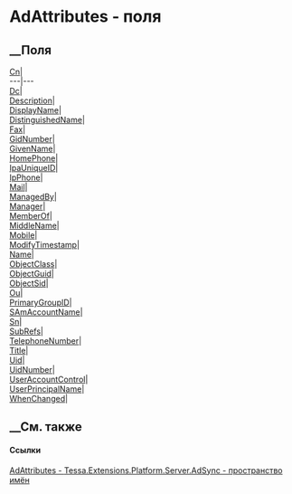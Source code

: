 # AdAttributes - поля
##  __Поля
[Cn](F_Tessa_Extensions_Platform_Server_AdSync_AdAttributes_Cn.htm)|  
---|---  
[Dc](F_Tessa_Extensions_Platform_Server_AdSync_AdAttributes_Dc.htm)|  
[Description](F_Tessa_Extensions_Platform_Server_AdSync_AdAttributes_Description.htm)|  
[DisplayName](F_Tessa_Extensions_Platform_Server_AdSync_AdAttributes_DisplayName.htm)|  
[DistinguishedName](F_Tessa_Extensions_Platform_Server_AdSync_AdAttributes_DistinguishedName.htm)|  
[Fax](F_Tessa_Extensions_Platform_Server_AdSync_AdAttributes_Fax.htm)|  
[GidNumber](F_Tessa_Extensions_Platform_Server_AdSync_AdAttributes_GidNumber.htm)|  
[GivenName](F_Tessa_Extensions_Platform_Server_AdSync_AdAttributes_GivenName.htm)|  
[HomePhone](F_Tessa_Extensions_Platform_Server_AdSync_AdAttributes_HomePhone.htm)|  
[IpaUniqueID](F_Tessa_Extensions_Platform_Server_AdSync_AdAttributes_IpaUniqueID.htm)|  
[IpPhone](F_Tessa_Extensions_Platform_Server_AdSync_AdAttributes_IpPhone.htm)|  
[Mail](F_Tessa_Extensions_Platform_Server_AdSync_AdAttributes_Mail.htm)|  
[ManagedBy](F_Tessa_Extensions_Platform_Server_AdSync_AdAttributes_ManagedBy.htm)|  
[Manager](F_Tessa_Extensions_Platform_Server_AdSync_AdAttributes_Manager.htm)|  
[MemberOf](F_Tessa_Extensions_Platform_Server_AdSync_AdAttributes_MemberOf.htm)|  
[MiddleName](F_Tessa_Extensions_Platform_Server_AdSync_AdAttributes_MiddleName.htm)|  
[Mobile](F_Tessa_Extensions_Platform_Server_AdSync_AdAttributes_Mobile.htm)|  
[ModifyTimestamp](F_Tessa_Extensions_Platform_Server_AdSync_AdAttributes_ModifyTimestamp.htm)|  
[Name](F_Tessa_Extensions_Platform_Server_AdSync_AdAttributes_Name.htm)|  
[ObjectClass](F_Tessa_Extensions_Platform_Server_AdSync_AdAttributes_ObjectClass.htm)|  
[ObjectGuid](F_Tessa_Extensions_Platform_Server_AdSync_AdAttributes_ObjectGuid.htm)|  
[ObjectSid](F_Tessa_Extensions_Platform_Server_AdSync_AdAttributes_ObjectSid.htm)|  
[Ou](F_Tessa_Extensions_Platform_Server_AdSync_AdAttributes_Ou.htm)|  
[PrimaryGroupID](F_Tessa_Extensions_Platform_Server_AdSync_AdAttributes_PrimaryGroupID.htm)|  
[SAmAccountName](F_Tessa_Extensions_Platform_Server_AdSync_AdAttributes_SAmAccountName.htm)|  
[Sn](F_Tessa_Extensions_Platform_Server_AdSync_AdAttributes_Sn.htm)|  
[SubRefs](F_Tessa_Extensions_Platform_Server_AdSync_AdAttributes_SubRefs.htm)|  
[TelephoneNumber](F_Tessa_Extensions_Platform_Server_AdSync_AdAttributes_TelephoneNumber.htm)|  
[Title](F_Tessa_Extensions_Platform_Server_AdSync_AdAttributes_Title.htm)|  
[Uid](F_Tessa_Extensions_Platform_Server_AdSync_AdAttributes_Uid.htm)|  
[UidNumber](F_Tessa_Extensions_Platform_Server_AdSync_AdAttributes_UidNumber.htm)|  
[UserAccountControl](F_Tessa_Extensions_Platform_Server_AdSync_AdAttributes_UserAccountControl.htm)|  
[UserPrincipalName](F_Tessa_Extensions_Platform_Server_AdSync_AdAttributes_UserPrincipalName.htm)|  
[WhenChanged](F_Tessa_Extensions_Platform_Server_AdSync_AdAttributes_WhenChanged.htm)|  
## __См. также
#### Ссылки
[AdAttributes - ](T_Tessa_Extensions_Platform_Server_AdSync_AdAttributes.htm)
[Tessa.Extensions.Platform.Server.AdSync - пространство
имён](N_Tessa_Extensions_Platform_Server_AdSync.htm)

